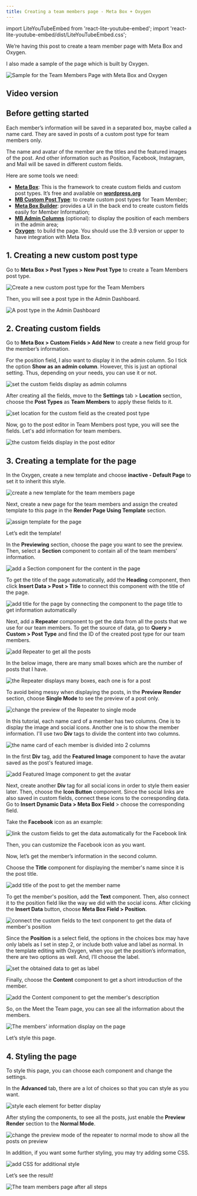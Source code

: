 ```yaml
---
title: Creating a team members page - Meta Box + Oxygen
---
```


import LiteYouTubeEmbed from 'react-lite-youtube-embed';
import 'react-lite-youtube-embed/dist/LiteYouTubeEmbed.css';

We’re having this post to create a team member page with Meta Box and Oxygen.

I also made a sample of the page which is built by Oxygen.

![Sample for the Team Members Page with Meta Box and Oxygen](https://i.imgur.com/Zxtz5ca.png)

## Video version

<LiteYouTubeEmbed id='CgI4bxfOkk4' />

## Before getting started

Each member’s information will be saved in a separated box, maybe called a name card. They are saved in posts of a custom post type for team members only.

The name and avatar of the member are the titles and the featured images of the post. And other information such as Position, Facebook, Instagram, and Mail will be saved in different custom fields.

Here are some tools we need:

* **[Meta Box](https://metabox.io)**: This is the framework to create custom fields and custom post types. It’s free and available on **[wordpress.org](https://wordpress.org/plugins/meta-box/)**
* **[MB Custom Post Type](https://metabox.io/plugins/custom-post-type/)**: to create custom post types for Team Member;
* **[Meta Box Builder](https://metabox.io/plugins/meta-box-builder/)**: provides a UI in the back end to create custom fields easily for Member Information;
* **[MB Admin Columns](https://metabox.io/plugins/mb-admin-columns/)** (optional): to display the position of each members in the admin area;
* **[Oxygen](https://oxygenbuilder.com/)**: to build the page. You should use the 3.9 version or upper to have integration with Meta Box.

## 1. Creating a new custom post type

Go to **Meta Box > Post Types > New Post Type** to create a Team Members post type.

![Create a new custom post type for the Team Members](https://i.imgur.com/yb8gspm.png)

Then, you will see a post type in the Admin Dashboard.

![A post type in the Admin Dashboard](https://i.imgur.com/pPBwDKq.png)

## 2. Creating custom fields

Go to **Meta Box > Custom Fields > Add New** to create a new field group for the member’s information.

For the position field, I also want to display it in the admin column. So I tick the option **Show as an admin column**. However, this is just an optional setting. Thus, depending on your needs, you can use it or not.

![set the custom fields display as admin columns](https://i.imgur.com/1CTpDiv.png)

After creating all the fields, move to the **Settings** tab > **Location** section, choose the **Post Types** as **Team Members** to apply these fields to it.

![set location for the custom field as the created post type](https://i.imgur.com/nXqbnRN.png)

Now, go to the post editor in Team Members post type, you will see the fields. Let's add information for team members.

![the custom fields display in the post editor](https://i.imgur.com/CeHd3gg.png)

## 3. Creating a template for the page

In the Oxygen, create a new template and choose **inactive - Default Page** to set it to inherit this style.

![create a new template for the team members page](https://i.imgur.com/je3Yd7u.png)

Next, create a new page for the team members and assign the created template to this page in the **Render Page Using Template** section.

![assign template for the page](https://i.imgur.com/nJjF8SB.png)

Let’s edit the template!

In the **Previewing** section, choose the page you want to see the preview. Then, select a **Section** component to contain all of the team members’ information.

![add a Section component for the content in the page](https://i.imgur.com/FqZQutj.png)

To get the title of the page automatically, add the **Heading** component, then click **Insert Data > Post > Title** to connect this component with the title of the page.

![add title for the page by connecting the component to the page title to get information automatically](https://i.imgur.com/tG9l6Xh.gif)

Next, add a **Repeater** component to get the data from all the posts that we use for our team members. To get the source of data, go to **Query > Custom > Post Type** and find the ID of the created post type for our team members.

![add Repeater to get all the posts](https://i.imgur.com/lcCdWoA.gif)

In the below image, there are many small boxes which are the number of posts that I have.

![the Repeater displays many boxes, each one is for a post](https://i.imgur.com/DQgCOWY.png)

To avoid being messy when displaying the posts, in the **Preview Render** section, choose **Single Mode** to see the preview of a post only.

![change the preview of the Repeater to single mode](https://i.imgur.com/wv7wgf5.png)

In this tutorial, each name card of a member has two columns. One is to display the image and social icons. Another one is to show the member information. I'll use two **Div** tags to divide the content into two columns.

![the name card of each member is divided into 2 columns](https://i.imgur.com/kVlLHSO.png)

In the first **Div** tag, add the **Featured Image** component to have the avatar saved as the post's featured image.

![add Featured Image component to get the avatar](https://i.imgur.com/cwjTTWm.gif)

Next, create another **Div** tag for all social icons in order to style them easier later. Then, choose the **Icon Button** component. Since the social links are also saved in custom fields, connect these icons to the corresponding data. Go to **Insert Dynamic Data > Meta Box Field** > choose the corresponding field.

Take the **Facebook** icon as an example:

![link the custom fields to get the data automatically for the Facebook link](https://i.imgur.com/CxPFvce.gif)

Then, you can customize the Facebook icon as you want.

Now, let’s get the member’s information in the second column.

Choose the **Title** component for displaying the member's name since it is the post title.

![add title of the post to get the member name](https://i.imgur.com/ui0VQDO.png)

To get the member's position, add the **Text** component. Then, also connect it to the position field like the way we did with the social icons. After clicking the **Insert Data** button, choose **Meta Box Field > Position**.

![connect the custom fields to the text conponent to get the data of member's position](https://i.imgur.com/Or9sBIy.gif)

Since the **Position** is a select field, the options in the choices box may have only labels as I set in step 2, or include both value and label as normal. In the template editing with Oxygen, when you get the position’s information, there are two options as well. And, I’ll choose the label.

![set the obtained data to get as label](https://i.imgur.com/TusazlW.png)

Finally, choose the **Content** component to get a short introduction of the member.

![add the Content component to get the member's description](https://i.imgur.com/YD84SfS.png)

So, on the Meet the Team page, you can see all the information about the members.

![The members' information display on the page](https://i.imgur.com/zgYdBjR.gif)

Let’s style this page.

## 4. Styling the page

To style this page, you can choose each component and change the settings.

In the **Advanced** tab, there are a lot of choices so that you can style as you want.

![style each element for better display](https://i.imgur.com/nJzvzCM.png)

After styling the components, to see all the posts, just enable the **Preview Render** section to the **Normal Mode**.

![change the preview mode of the repeater to normal mode to show all the posts on preview](https://i.imgur.com/4uFS6Kv.png)

In addition, if you want some further styling, you may try adding some CSS.

![add CSS for additional style](https://i.imgur.com/7egE2fd.png)

Let’s see the result!

![The team members page after all steps](https://i.imgur.com/Zxtz5ca.png)

